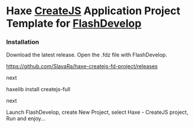 Haxe [CreateJS](http://lib.haxe.org/p/createjs-full/) Application Project Template for [FlashDevelop](http://www.flashdevelop.org)
========================

### Installation

Download the latest release. Open the .fdz file with FlashDevelop.

https://github.com/SlavaRa/haxe-createjs-fd-project/releases

next

haxelib install createjs-full

next

Launch FlashDevelop, create New Project, select Haxe - CreateJS project, Run and enjoy...
